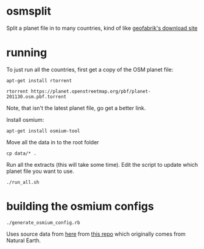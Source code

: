 # osmsplit
Split a planet file in to many countries, kind of like [geofabrik's download site](https://download.geofabrik.de/)

# running
To just run all the countries, first get a copy of the OSM planet file:

`apt-get install rtorrent`

`rtorrent https://planet.openstreetmap.org/pbf/planet-201130.osm.pbf.torrent`

Note, that isn't the latest planet file, go get a better link.

Install osmium:

`apt-get install osmium-tool`

Move all the data in to the root folder

`cp data/* .`

Run all the extracts (this will take some time). Edit the script to update which planet file you want to use.

`./run_all.sh`

# building the osmium configs

`./generate_osmium_config.rb`

Uses source data from [here](https://github.com/datasets/geo-countries/blob/master/data/countries.geojson) from [this repo](https://github.com/datasets/geo-countries) which originally comes from Natural Earth.
